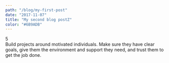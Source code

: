 ```yaml
---
path: "/blog/my-first-post"
date: "2017-11-07"
title: "My second blog postZ"
color: "#6B9ADB"
---
```

<div class="number">5</div>
Build projects around motivated individuals.
Make sure they have clear goals, give them the 				
environment and support they need, and trust them 			
to get the job done.
